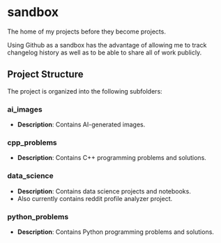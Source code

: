 
# sandbox
The home of my projects before they become projects.

Using Github as a sandbox has the advantage of allowing me to track changelog history as well as to be able to share all of work publicly.

## Project Structure
The project is organized into the following subfolders:

### ai_images
- **Description**: Contains AI-generated images.

### cpp_problems
- **Description**: Contains C++ programming problems and solutions.

### data_science
- **Description**: Contains data science projects and notebooks.
- Also currently contains reddit profile analyzer project.

### python_problems
- **Description**: Contains Python programming problems and solutions.